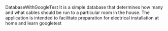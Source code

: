DatabaseWithGoogleTest
It is a simple database that determines how many and what cables should be run to a particular room in the house. The application is intended to facilitate preparation for electrical installation at home and learn googletest
